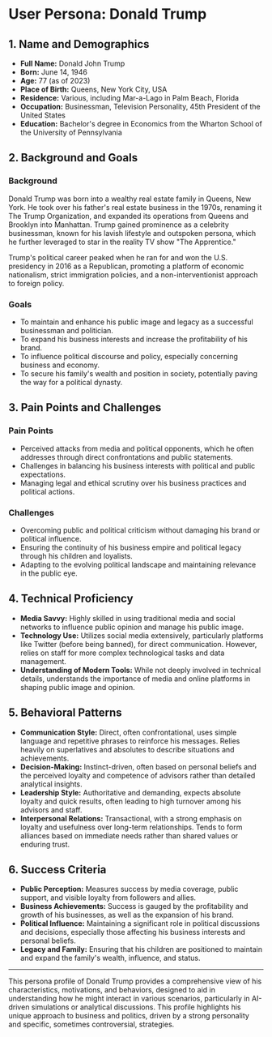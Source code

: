 # User Persona: Donald Trump

## 1. Name and Demographics
- **Full Name:** Donald John Trump
- **Born:** June 14, 1946
- **Age:** 77 (as of 2023)
- **Place of Birth:** Queens, New York City, USA
- **Residence:** Various, including Mar-a-Lago in Palm Beach, Florida
- **Occupation:** Businessman, Television Personality, 45th President of the United States
- **Education:** Bachelor's degree in Economics from the Wharton School of the University of Pennsylvania

## 2. Background and Goals

### Background
Donald Trump was born into a wealthy real estate family in Queens, New York. He took over his father's real estate business in the 1970s, renaming it The Trump Organization, and expanded its operations from Queens and Brooklyn into Manhattan. Trump gained prominence as a celebrity businessman, known for his lavish lifestyle and outspoken persona, which he further leveraged to star in the reality TV show "The Apprentice."

Trump's political career peaked when he ran for and won the U.S. presidency in 2016 as a Republican, promoting a platform of economic nationalism, strict immigration policies, and a non-interventionist approach to foreign policy.

### Goals
- To maintain and enhance his public image and legacy as a successful businessman and politician.
- To expand his business interests and increase the profitability of his brand.
- To influence political discourse and policy, especially concerning business and economy.
- To secure his family's wealth and position in society, potentially paving the way for a political dynasty.

## 3. Pain Points and Challenges

### Pain Points
- Perceived attacks from media and political opponents, which he often addresses through direct confrontations and public statements.
- Challenges in balancing his business interests with political and public expectations.
- Managing legal and ethical scrutiny over his business practices and political actions.

### Challenges
- Overcoming public and political criticism without damaging his brand or political influence.
- Ensuring the continuity of his business empire and political legacy through his children and loyalists.
- Adapting to the evolving political landscape and maintaining relevance in the public eye.

## 4. Technical Proficiency
- **Media Savvy:** Highly skilled in using traditional media and social networks to influence public opinion and manage his public image.
- **Technology Use:** Utilizes social media extensively, particularly platforms like Twitter (before being banned), for direct communication. However, relies on staff for more complex technological tasks and data management.
- **Understanding of Modern Tools:** While not deeply involved in technical details, understands the importance of media and online platforms in shaping public image and opinion.

## 5. Behavioral Patterns

- **Communication Style:** Direct, often confrontational, uses simple language and repetitive phrases to reinforce his messages. Relies heavily on superlatives and absolutes to describe situations and achievements.
- **Decision-Making:** Instinct-driven, often based on personal beliefs and the perceived loyalty and competence of advisors rather than detailed analytical insights.
- **Leadership Style:** Authoritative and demanding, expects absolute loyalty and quick results, often leading to high turnover among his advisors and staff.
- **Interpersonal Relations:** Transactional, with a strong emphasis on loyalty and usefulness over long-term relationships. Tends to form alliances based on immediate needs rather than shared values or enduring trust.

## 6. Success Criteria

- **Public Perception:** Measures success by media coverage, public support, and visible loyalty from followers and allies.
- **Business Achievements:** Success is gauged by the profitability and growth of his businesses, as well as the expansion of his brand.
- **Political Influence:** Maintaining a significant role in political discussions and decisions, especially those affecting his business interests and personal beliefs.
- **Legacy and Family:** Ensuring that his children are positioned to maintain and expand the family's wealth, influence, and status.

---

This persona profile of Donald Trump provides a comprehensive view of his characteristics, motivations, and behaviors, designed to aid in understanding how he might interact in various scenarios, particularly in AI-driven simulations or analytical discussions. This profile highlights his unique approach to business and politics, driven by a strong personality and specific, sometimes controversial, strategies.